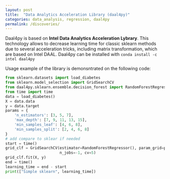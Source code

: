 ```yaml
---
layout: post
title:  "Data Analytics Acceleration Library (daal4py)"
categories: data_analysis, regression, daal4py
permalink: /discoveries/
---
```


Daal4py is based on **Intel Data Analytics Acceleration Lybrary**. This technology allows to decrease learning time for classic sklearn methods due to several acceleration tricks, including matrix transformation, which are based on Intel DAAL.
Daal4py can be installed with `conda install -c intel daal4py`

Usage example of the library is demonsntrated on the following code:


```python
from sklearn.datasets import load_diabetes
from sklearn.model_selection import GridSearchCV
from daal4py.sklearn.ensemble.decision_forest import RandomForestRegressor
from time import time
data = load_diabetes()
X = data.data
y = data.target
params = {
    'n_estimators': [3, 5, 7],
    'max_depth': [7, 9, 11, 13, 15],
    'min_samples_leaf': [4, 6, 8],
    'min_samples_split': [2, 4, 6, 8]
}
# add compare to sklear if needed
start = time()
grid_clf = GridSearchCV(estimator=RandomForestRegressor(), param_grid=params, 
                        n_jobs=-1, cv=5)
grid_clf.fit(X, y)
end = time()
learning_time = end - start
print(["Simple sklearn", learning_time])
```


